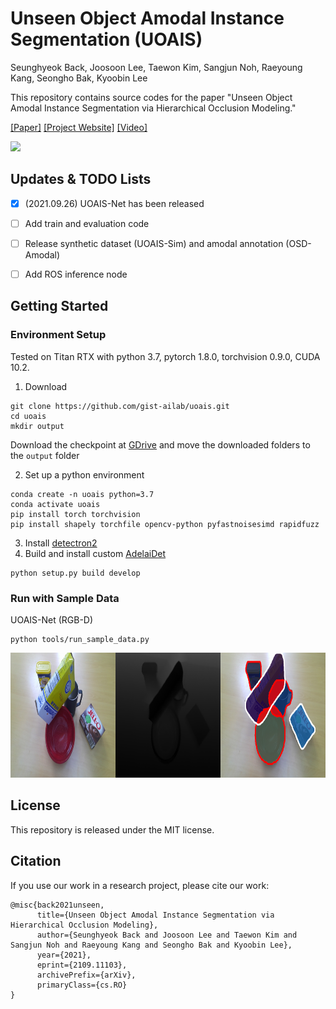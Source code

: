 # Unseen Object Amodal Instance Segmentation (UOAIS)

Seunghyeok Back, Joosoon Lee, Taewon Kim, Sangjun Noh, Raeyoung Kang, Seongho Bak, Kyoobin Lee 


This repository contains source codes for the paper "Unseen Object Amodal Instance Segmentation via Hierarchical Occlusion Modeling."

[[Paper]](https://arxiv.org/abs/2109.11103) [[Project Website]](https://sites.google.com/view/uoais) [[Video]](https://youtu.be/rDTmXu6BhIU) 

<img src="./imgs/demo.gif" height="200">


## Updates & TODO Lists
- [X] (2021.09.26) UOAIS-Net has been released 
- [ ] Add train and evaluation code
- [ ] Release synthetic dataset (UOAIS-Sim) and amodal annotation (OSD-Amodal)
- [ ] Add ROS inference node


## Getting Started

### Environment Setup

Tested on Titan RTX with python 3.7, pytorch 1.8.0, torchvision 0.9.0, CUDA 10.2.

1. Download
```
git clone https://github.com/gist-ailab/uoais.git
cd uoais
mkdir output
```
Download the checkpoint at [GDrive](https://drive.google.com/drive/folders/1D5hHFDtgd5RnX__55MmpfOAM83qdGYf0?usp=sharing) and move the downloaded folders to the `output` folder

2. Set up a python environment
```
conda create -n uoais python=3.7
conda activate uoais
pip install torch torchvision 
pip install shapely torchfile opencv-python pyfastnoisesimd rapidfuzz
```
3. Install [detectron2](https://detectron2.readthedocs.io/en/latest/tutorials/install.html#install-pre-built-detectron2-linux-only)
4. Build and install custom [AdelaiDet](https://github.com/aim-uofa/AdelaiDet)
```
python setup.py build develop 
```

### Run with Sample Data

UOAIS-Net (RGB-D)
```
python tools/run_sample_data.py
```

<img src="./imgs/sample_0.png" height="200">

## License

This repository is released under the MIT license.


## Citation
If you use our work in a research project, please cite our work:
```
@misc{back2021unseen,
      title={Unseen Object Amodal Instance Segmentation via Hierarchical Occlusion Modeling}, 
      author={Seunghyeok Back and Joosoon Lee and Taewon Kim and Sangjun Noh and Raeyoung Kang and Seongho Bak and Kyoobin Lee},
      year={2021},
      eprint={2109.11103},
      archivePrefix={arXiv},
      primaryClass={cs.RO}
}
```
